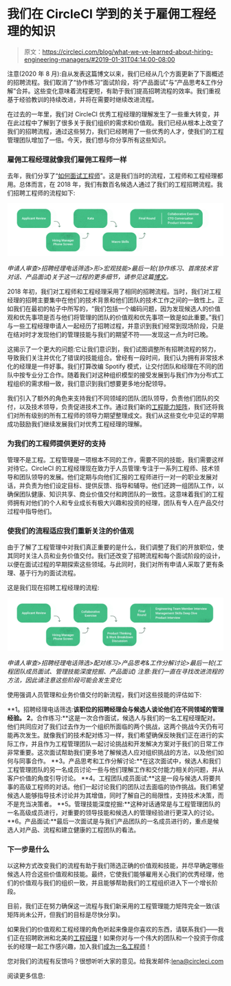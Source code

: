 # 我们在 CircleCI 学到的关于雇佣工程经理的知识

> 原文：<https://circleci.com/blog/what-we-ve-learned-about-hiring-engineering-managers/#2019-01-31T04:14:00-08:00>

注意(2020 年 8 月):自从发表这篇博文以来，我们已经从几个方面更新了下面概述的招聘流程。我们取消了“协作练习”面试阶段，将“产品面试”与“产品思考&工作分解”合并。这些变化意味着流程更短，有助于我们提高招聘流程的效率。我们重视基于经验教训的持续改进，并将在需要时继续改进流程。

在过去的一年里，我们对 CircleCI 优秀工程经理的理解发生了一些重大转变，并在此过程中了解到了很多关于我们组织的需求和价值观。我们已经从根本上改变了我们的招聘流程，通过这些努力，我们已经聘用了一些优秀的人才，使我们的工程管理团队增加了一倍。今天，我们想与你分享所有这些知识。

### 雇佣工程经理就像我们雇佣工程师一样

去年，我们分享了“[如何面试工程师](https://circleci.com/blog/how-we-interview-engineers-at-circleci/)”。这是我们当时的流程，工程师和工程经理都用。总体而言，在 2018 年，我们有数百名候选人通过了我们的工程招聘流程。我们招聘工程师的流程如下:

![Hiring Process Before](img/038369b52eb773d969f8c971b399c540.png)

*申请人审查>招聘经理电话筛选>形>宏观技能>最后一轮(协作练习、首席技术官对话、产品面试)关于这一过程的更多细节，请参见这篇[博文](https://circleci.com/blog/how-we-interview-engineers-at-circleci/)。*

2018 年初，我们对工程师和工程经理采用了相同的招聘流程。当时，我们对工程经理的招聘主要集中在他们的技术背景和他们团队的技术工作之间的一致性上。正如我们在最初的帖子中所写的，“我们包括一个编码问题，因为发现候选人的价值观和优先事项是否与他们将管理的团队的价值观和优先事项一致是如此重要。”我们与一些工程经理申请人一起经历了招聘过程，并意识到我们经常到现场阶段，只是在结对时才发现他们的管理技能与我们的期望不符——发现这一点为时已晚。

这揭示了一个更大的问题:它让我们意识到，我们试图调整所有招聘流程的努力，导致我们关注并优化了错误的技能组合。曾经有一段时间，我们认为拥有非常技术化的经理是一件好事。我们打算改编 Spotify 模式，让交付团队和经理在不同的团队中按专业分工合作。随着我们对这种组织模型的接受发展到与我们作为分布式工程组织的需求相一致，我们意识到我们想要更多地分配领导。

我们引入了额外的角色来支持我们不同领域的团队:团队领导，负责他们团队的交付，以及技术领导，负责促进技术工作。通过我们新的[工程能力矩阵](https://circleci.com/blog/why-we-re-designed-our-engineering-career-paths-at-circleci/)，我们还将我们对所有级别的所有工程师的领导力期望整理成文。我们从这些变化中见证的早期成功鼓励我们继续发展我们对优秀工程经理的理解。

### 为我们的工程师提供更好的支持

管理不是工程。工程管理是一项根本不同的工作，需要不同的技能，我们需要这样对待它。CircleCI 的工程经理现在致力于人员管理:专注于一系列工程师、技术领导和团队领导的发展。他们定期与向他们汇报的工程师进行一对一的职业发展对话，并负责为他们设定目标、提供反馈、指导和辅导。他们还跨一组团队工作，以确保团队健康、知识共享、商业价值交付和跨团队的一致性。这意味着我们的工程师拥有对他们的个人和专业成长有极大兴趣和投资的经理，团队有专人在产品交付过程中指导他们。

### 使我们的流程适应我们重新关注的价值观

由于了解了工程管理中对我们真正重要的是什么，我们调整了我们的开放职位，使其同时关注人员和业务价值交付。我们还改变了招聘流程和每个面试阶段的设计，以便在面试过程的早期探索这些领域。与此同时，我们对所有申请人采取了更有条理、基于行为的面试流程。

这是我们现在招聘工程经理的流程:

![Engineering Manager Hiring Process After](img/b8aad1d99a04426e76aace0892a0e009.png)

*申请人审查>招聘经理电话筛选>配对练习>产品思考&工作分解讨论>最后一轮(工程团队成员面试、管理技能深度挖掘、产品面试)* *注意:我们一直在寻找改进流程的方法，因此请注意这些阶段可能会发生变化*

使用强调人员管理和业务价值交付的新流程，我们对这些技能的评估如下:

**1。招聘经理电话筛选:**该职位的招聘经理会与候选人谈论他们在不同领域的管理经验。
2**。合作练习:**这是一次合作面试，候选人与我们的一名工程经理配对。他们共同应对了我们过去作为一个组织所面临的两个挑战，这两个挑战今天仍有可能再次发生。就像我们的技术配对练习一样，我们希望确保反映我们正在进行的实际工作，并且作为工程管理团队一起讨论挑战和开发解决方案对于我们的日常工作非常重要。这次面试帮助我们更多地了解候选人应对组织挑战的方法，以及他们如何与同事合作。
**3。产品思考和工作分解讨论:**在这次面试中，候选人和我们工程管理团队的另一名成员讨论一些与他们理解工作和交付能力相关的问题，并从客户价值的角度引导讨论。
**4。工程团队成员面试:**这是一段与候选人将要共事的高级工程师的对话。他们一起讨论我们的团队过去面临的协作挑战。我们希望候选人能够指导技术讨论并为其增值，同时了解自己的局限性，支持技术决策，而不是充当决策者。
**5。管理技能深度挖掘:**这种对话通常是与工程管理团队的一名高级成员进行，对重要的领导技能和候选人的管理经验进行更深入的讨论。
**6。产品面试:**最后一次面试是与我们产品团队的一名成员进行的，重点是候选人对产品、流程和建立健康的工程团队的看法。

### 下一步是什么

以这种方式改变我们的流程有助于我们筛选正确的价值观和技能，并尽早确定哪些候选人符合这些价值观和技能。最终，它使我们能够雇用关心我们的优秀经理，他们的价值观与我们的组织一致，并且能够帮助我们的工程组织进入下一个增长阶段。

目前，我们正在努力确保这一流程与我们新采用的工程管理能力矩阵完全一致(该矩阵尚未公开，但我们的目标是尽快分享)。

如果我们的价值观和工程经理的角色听起来像是你喜欢的东西，请联系我们——我们正在招聘欧洲和北美的[工程经理](/careers/jobs/)！如果你对与一个伟大的团队和一个投资于你成长的经理一起工作感兴趣，加入我们[成为一名工程师](/careers/jobs/)！

您对我们的流程有反馈吗？很想听听大家的意见。给我发邮件:lena@circleci.com

阅读更多信息: